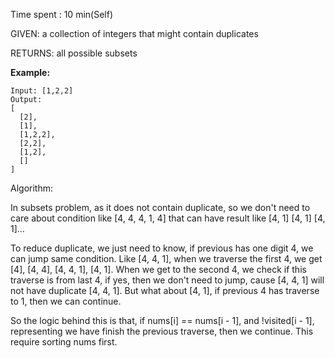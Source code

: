Time spent : 10 min(Self)

GIVEN: a collection of integers that might contain duplicates

RETURNS: all possible subsets

**Example:**

```
Input: [1,2,2]
Output:
[
  [2],
  [1],
  [1,2,2],
  [2,2],
  [1,2],
  []
]
```

Algorithm:

In subsets problem, as it does not contain duplicate, so we don't need to care about condition like [4, 4, 4, 1, 4] that can have result like [4, 1] [4, 1] [4, 1]...

To reduce duplicate, we just need to know, if previous has one digit 4, we can jump same condition. Like [4, 4, 1], when we traverse the first 4, we get [4], [4, 4], [4, 4, 1], [4, 1]. When we get to the second 4, we check if this traverse is from last 4, if yes, then we don't need to jump, cause [4, 4, 1] will not have duplicate [4, 4, 1]. But what about [4, 1], if previous 4 has traverse to 1, then we can continue.

So the logic behind this is that, if nums[i] == nums[i - 1], and !visited[i - 1], representing we have finish the previous traverse, then we continue. This require sorting nums first.